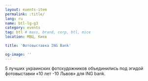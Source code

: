 ```yaml
---
layout: events-item
permalink: :title/
lang: ru
name: btl-lg-g3
category: events
tag: btl # mass, brand, corp, btl, mice
location: МВЦ, Киев

title: 'Фотовыставка ING Bank'

og-image: ''
---
```


5 лучших украинских  фотохудожников объединились под эгидой фотовыставки «10 лет -10 Львов» для ING bank.
